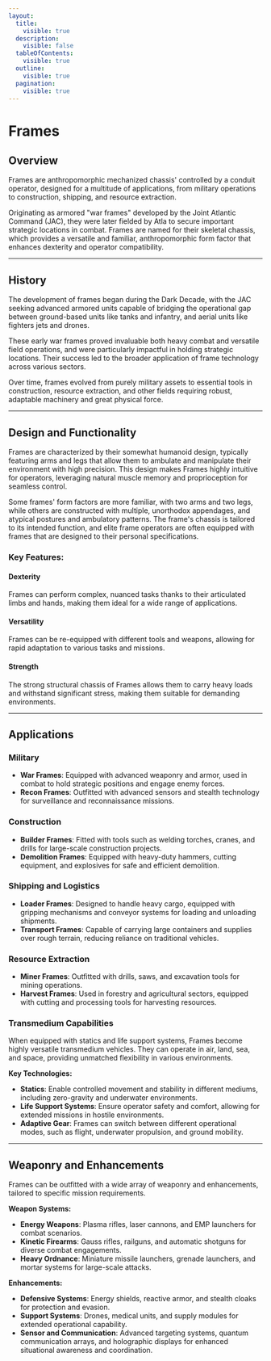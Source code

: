 ```yaml
---
layout:
  title:
    visible: true
  description:
    visible: false
  tableOfContents:
    visible: true
  outline:
    visible: true
  pagination:
    visible: true
---
```


# Frames

## Overview

Frames are anthropomorphic mechanized chassis' controlled by a conduit operator, designed for a multitude of applications, from military operations to construction, shipping, and resource extraction.

Originating as armored "war frames" developed by the Joint Atlantic Command (JAC), they were later fielded by Atla to secure important strategic locations in combat. Frames are named for their skeletal chassis, which provides a versatile and familiar, anthropomorphic form factor that enhances dexterity and operator compatibility.

***

## History

The development of frames began during the Dark Decade, with the JAC seeking advanced armored units capable of bridging the operational gap between ground-based units like tanks and infantry, and aerial units like fighters jets and drones.

These early war frames proved invaluable both heavy combat and versatile field operations, and were particularly impactful in holding strategic locations. Their success led to the broader application of frame technology across various sectors.

Over time, frames evolved from purely military assets to essential tools in construction, resource extraction, and other fields requiring robust, adaptable machinery and great physical force.

***

## Design and Functionality

Frames are characterized by their somewhat humanoid design, typically featuring arms and legs that allow them to ambulate and manipulate their environment with high precision. This design makes Frames highly intuitive for operators, leveraging natural muscle memory and proprioception for seamless control.

Some frames' form factors are more familiar, with two arms and two legs, while others are constructed with multiple, unorthodox appendages, and atypical postures and ambulatory patterns. The frame's chassis is tailored to its intended function, and elite frame operators are often equipped with frames that are designed to their personal specifications.

### **Key Features:**

#### Dexterity

Frames can perform complex, nuanced tasks thanks to their articulated limbs and hands, making them ideal for a wide range of applications.

#### Versatility

Frames can be re-equipped with different tools and weapons, allowing for rapid adaptation to various tasks and missions.

#### Strength

The strong structural chassis of Frames allows them to carry heavy loads and withstand significant stress, making them suitable for demanding environments.

***

## Applications

### Military

* **War Frames**: Equipped with advanced weaponry and armor, used in combat to hold strategic positions and engage enemy forces.
* **Recon Frames**: Outfitted with advanced sensors and stealth technology for surveillance and reconnaissance missions.

### Construction

* **Builder Frames**: Fitted with tools such as welding torches, cranes, and drills for large-scale construction projects.
* **Demolition Frames**: Equipped with heavy-duty hammers, cutting equipment, and explosives for safe and efficient demolition.

### Shipping and Logistics

* **Loader Frames**: Designed to handle heavy cargo, equipped with gripping mechanisms and conveyor systems for loading and unloading shipments.
* **Transport Frames**: Capable of carrying large containers and supplies over rough terrain, reducing reliance on traditional vehicles.

### Resource Extraction

* **Miner Frames**: Outfitted with drills, saws, and excavation tools for mining operations.
* **Harvest Frames**: Used in forestry and agricultural sectors, equipped with cutting and processing tools for harvesting resources.

### Transmedium Capabilities

When equipped with statics and life support systems, Frames become highly versatile transmedium vehicles. They can operate in air, land, sea, and space, providing unmatched flexibility in various environments.

**Key Technologies:**

* **Statics**: Enable controlled movement and stability in different mediums, including zero-gravity and underwater environments.
* **Life Support Systems**: Ensure operator safety and comfort, allowing for extended missions in hostile environments.
* **Adaptive Gear**: Frames can switch between different operational modes, such as flight, underwater propulsion, and ground mobility.

***

## Weaponry and Enhancements

Frames can be outfitted with a wide array of weaponry and enhancements, tailored to specific mission requirements.

**Weapon Systems:**

* **Energy Weapons**: Plasma rifles, laser cannons, and EMP launchers for combat scenarios.
* **Kinetic Firearms**: Gauss rifles, railguns, and automatic shotguns for diverse combat engagements.
* **Heavy Ordnance**: Miniature missile launchers, grenade launchers, and mortar systems for large-scale attacks.

**Enhancements:**

* **Defensive Systems**: Energy shields, reactive armor, and stealth cloaks for protection and evasion.
* **Support Systems**: Drones, medical units, and supply modules for extended operational capability.
* **Sensor and Communication**: Advanced targeting systems, quantum communication arrays, and holographic displays for enhanced situational awareness and coordination.
